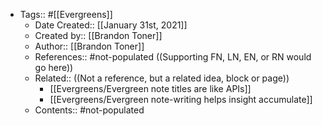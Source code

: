 - Tags:: #[[Evergreens]]
    - Date Created:: [[January 31st, 2021]]
    - Created by:: [[Brandon Toner]]
    - Author:: [[Brandon Toner]]
    - References:: #not-populated ((Supporting FN, LN, EN, or RN would go here))
    - Related::  ((Not a reference, but a related idea, block or page))
        - [[Evergreens/Evergreen note titles are like APIs]]
        - [[Evergreens/Evergreen note-writing helps insight accumulate]]
    - Contents:: #not-populated 

